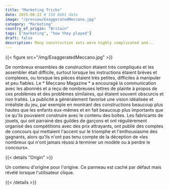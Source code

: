 ```yaml
---
title: "Marketing Tricks"
date: 2025-06-22 # ISO 8601 date
image: "/preview/ExaggeratedMeccano.jpg"
category: "Marketing"
country_of_origin: "Britain"
tags: ["marketing", "how they played"]
draft: false
description: Many construction sets were highly complicated and...
---
```




{{< figure src="/img/ExaggeratedMeccano.jpg" >}}

De nombreux ensembles de construction étaient très compliqués et les assembler était difficile, surtout lorsque les instructions étaient brèves et complexes, ou lorsque les pièces étaient très petites, difficiles à manipuler et peu fiables. Le * Meccano Magazine * a encouragé la communication avec les abonnés et a reçu de nombreuses lettres de plainte à propos de ces problèmes et des problèmes similaires, qui étaient souvent obscurcis et non traités. La publicité a généralement favorisé une vision idéalisée et irréaliste du jeu, par exemple en montrant des constructions beaucoup plus hautes que les enfants eux-mêmes et en fait beaucoup plus importants que ce qu'ils pouvaient construire avec le contenu des boîtes. Les fabricants de jouets, qui ont parrainé des guildes de garçons et ont régulièrement organisé des compétitions avec des prix attrayants, ont publié des comptes de concours qui mettaient l'accent sur le triomphe et l'enthousiasme des gagnants, alors qu'ils n'ont pas tenu compte de la déception de «les nombreux qui n'ont jamais réussi à terminer un modèle ou à perdre le concours».

{{< details "Origin" >}}

Un contenu d'origine pour l'origine. Ce panneau est caché par défaut mais révélé lorsque l'utilisateur clique.

{{< /details >}}

